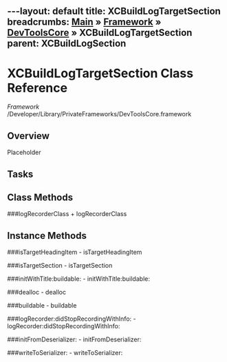 ---layout: default
title: XCBuildLogTargetSection
breadcrumbs: <a href="/index.html">Main</a> &raquo; <a href="/Frameworks.html">Framework</a> &raquo; <a href="/Frameworks/DevToolsCore.html">DevToolsCore</a> &raquo; XCBuildLogTargetSection
parent: XCBuildLogSection 
---
# XCBuildLogTargetSection Class Reference

*Framework* /Developer/Library/PrivateFrameworks/DevToolsCore.framework

## Overview

Placeholder

## Tasks

## Class Methods

<a name="+logRecorderClass"></a>
###logRecorderClass
    + logRecorderClass

## Instance Methods

<a name="-isTargetHeadingItem"></a>
###isTargetHeadingItem
    - isTargetHeadingItem

<a name="-isTargetSection"></a>
###isTargetSection
    - isTargetSection

<a name="-initWithTitle:buildable:"></a>
###initWithTitle:buildable:
    - initWithTitle:buildable:

<a name="-dealloc"></a>
###dealloc
    - dealloc

<a name="-buildable"></a>
###buildable
    - buildable

<a name="-logRecorder:didStopRecordingWithInfo:"></a>
###logRecorder:didStopRecordingWithInfo:
    - logRecorder:didStopRecordingWithInfo:

<a name="-initFromDeserializer:"></a>
###initFromDeserializer:
    - initFromDeserializer:

<a name="-writeToSerializer:"></a>
###writeToSerializer:
    - writeToSerializer:

